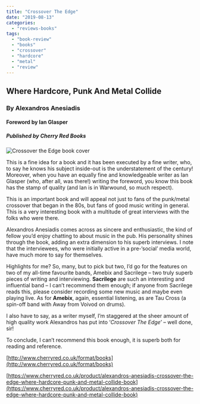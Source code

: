```yaml
---
title: "Crossover The Edge"
date: "2019-08-13"
categories: 
  - "reviews-books"
tags: 
  - "book-review"
  - "books"
  - "crossover"
  - "hardcore"
  - "metal"
  - "review"
---
```


## Where Hardcore, Punk And Metal Collide

### By Alexandros Anesiadis

#### Foreword by Ian Glasper

##### Published by Cherry Red Books

![Crossover the Edge book cover](https://www.hellbound.ca/wp-content/uploads/2019/08/CROSSOVER-THE-EDGE-Book-2.jpg)

This is a fine idea for a book and it has been executed by a fine writer, who, to say he knows his subject inside-out is the understatement of the century! Moreover, when you have an equally fine and knowledgeable writer as Ian Glasper (who, after all, was there!) writing the foreword, you know this book has the stamp of quality (and Ian is in Warwound, so much respect).

This is an important book and will appeal not just to fans of the punk/metal crossover that began in the 80s, but fans of good music writing in general. This is a very interesting book with a multitude of great interviews with the folks who were there.

Alexandros Anesiadis comes across as sincere and enthusiastic, the kind of fellow you’d enjoy chatting to about music in the pub. His personality shines through the book, adding an extra dimension to his superb interviews. I note that the interviewees, who were initially active in a pre-‘social’ media world, have much more to say for themselves.

Highlights for me? So, many, but to pick but two, I’d go for the features on two of my all-time favourite bands, Amebix and Sacrilege – two truly superb pieces of writing and interviewing. **Sacrilege** are such an interesting and influential band – I can’t recommend them enough; if anyone from Sacrilege reads this, please consider recording some new music and maybe even playing live. As for **Amebix**, again, essential listening, as are Tau Cross (a spin-off band with Away from Voivod on drums).

I also have to say, as a writer myself, I’m staggered at the sheer amount of high quality work Alexandros has put into ‘_Crossover The Edge_’ – well done, sir!

To conclude, I can’t recommend this book enough, it is superb both for reading and reference.

[http://www.cherryred.co.uk/format/books](http://www.cherryred.co.uk/format/books)

[https://www.cherryred.co.uk/product/alexandros-anesiadis-crossover-the-edge-where-hardcore-punk-and-metal-collide-book](https://www.cherryred.co.uk/product/alexandros-anesiadis-crossover-the-edge-where-hardcore-punk-and-metal-collide-book)
